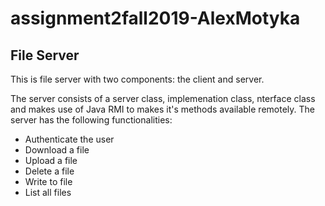 # assignment2fall2019-AlexMotyka

## File Server

This is file server with two components: the client and server.

The server consists of a server class, implemenation class, nterface class and makes use of Java RMI to makes it's methods available remotely. The server has the following functionalities:

- Authenticate the user
- Download a file
- Upload a file
- Delete a file
- Write to file
- List all files


